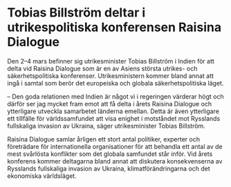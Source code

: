 # Tobias Billström deltar i utrikespolitiska konferensen Raisina Dialogue

Den 2–4 mars befinner sig utrikesminister Tobias Billström i Indien för att delta vid Raisina Dialogue som är en av Asiens största utrikes- och säkerhetspolitiska konferenser. Utrikesministern kommer bland annat att ingå i samtal som berör det europeiska och globala säkerhetspolitiska läget.

– Den goda relationen med Indien är något vi i regeringen värderar högt och därför ser jag mycket fram emot att få delta i årets Raisina Dialogue och ytterligare utveckla samarbetet länderna emellan. Detta är även ytterligare ett tillfälle för världssamfundet att visa enighet i motståndet mot Rysslands fullskaliga invasion av Ukraina, säger utrikesminister Tobias Billström.

Raisina Dialogue samlar årligen ett stort antal politiker, experter och företrädare för internationella organisationer för att behandla ett antal av de mest svårlösta konflikter som det globala samfundet står inför. Vid årets konferens kommer deltagarna bland annat att diskutera konsekvenserna av Rysslands fullskaliga invasion av Ukraina, klimatförändringarna och det ekonomiska världsläget.
